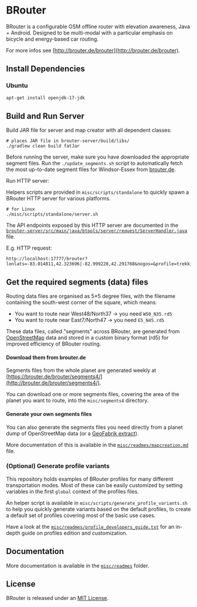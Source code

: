 # BRouter

BRouter is a configurable OSM offline router with elevation awareness, Java +
Android. Designed to be multi-modal with a particular emphasis on bicycle
and energy-based car routing.

For more infos see [http://brouter.de/brouter](http://brouter.de/brouter).

## Install Dependencies

### Ubuntu

```bash
apt-get install openjdk-17-jdk
```

## Build and Run Server

Build JAR file for server and map creator with all dependent classes:

```
# places JAR file in brouter-server/build/libs/
./gradlew clean build fatJar
```

Before running the server, make sure you have downloaded the appropriate segment files. Run the `./update_segments.sh` script to automatically fetch the most up-to-date segment files for Windsor-Essex from [brouter.de](http://brouter.de/brouter/segments4/).

Run HTTP server:

Helpers scripts are provided in `misc/scripts/standalone` to quickly spawn a
BRouter HTTP server for various platforms.

```
# for Linux
./misc/scripts/standalone/server.sh
```

The API endpoints exposed by this HTTP server are documented in the
[`brouter-server/src/main/java/btools/server/request/ServerHandler.java`](brouter-server/src/main/java/btools/server/request/ServerHandler.java)
file.

E.g. HTTP request:

```
http://localhost:17777/brouter?lonlats=-83.014811,42.323696|-82.999228,42.291768&nogos=&profile=trekking&alternativeidx=0&format=geojson
```

## Get the required segments (data) files

Routing data files are organised as 5\*5 degree files,
with the filename containing the south-west corner
of the square, which means:

- You want to route near West48/North37 -> you need `W50_N35.rd5`
- You want to route near East7/North47 -> you need `E5_N45.rd5`

These data files, called "segments" across BRouter, are generated from
[OpenStreetMap](https://www.openstreetmap.org/) data and stored in a custom
binary format (rd5) for improved efficiency of BRouter routing.

#### Download them from brouter.de

Segments files from the whole planet are generated weekly at
[https://brouter.de/brouter/segments4/](http://brouter.de/brouter/segments4/).

You can download one or more segments files, covering the area of the planet
you want to route, into the `misc/segments4` directory.

#### Generate your own segments files

You can also generate the segments files you need directly from a planet dump
of OpenStreetMap data (or a [GeoFabrik extract](https://download.geofabrik.de/)).

More documentation of this is available in the
[`misc/readmes/mapcreation.md`](misc/readmes/mapcreation.md) file.

### (Optional) Generate profile variants

This repository holds examples of BRouter profiles for many different
transportation modes. Most of these can be easily customized by setting
variables in the first `global` context of the profiles files.

An helper script is available in `misc/scripts/generate_profile_variants.sh`
to help you quickly generate variants based on the default profiles, to create
a default set of profiles covering most of the basic use cases.

Have a look at the
[`misc/readmes/profile_developers_guide.txt`](misc/readmes/profile_developers_guide.txt)
for an in-depth guide on profiles edition and customization.

## Documentation

More documentation is available in the [`misc/readmes`](misc/readmes) folder.

## License

BRouter is released under an [MIT License](LICENSE).
